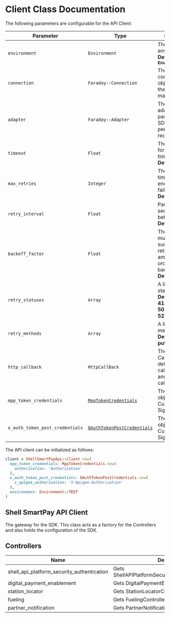 
# Client Class Documentation

The following parameters are configurable for the API Client:

| Parameter | Type | Description |
|  --- | --- | --- |
| `environment` | `Environment` | The API environment. <br> **Default: `Environment.TEST`** |
| `connection` | `Faraday::Connection` | The Faraday connection object passed by the SDK user for making requests |
| `adapter` | `Faraday::Adapter` | The Faraday adapter object passed by the SDK user for performing http requests |
| `timeout` | `Float` | The value to use for connection timeout. <br> **Default: 60** |
| `max_retries` | `Integer` | The number of times to retry an endpoint call if it fails. <br> **Default: 0** |
| `retry_interval` | `Float` | Pause in seconds between retries. <br> **Default: 1** |
| `backoff_factor` | `Float` | The amount to multiply each successive retry's interval amount by in order to provide backoff. <br> **Default: 2** |
| `retry_statuses` | `Array` | A list of HTTP statuses to retry. <br> **Default: [408, 413, 429, 500, 502, 503, 504, 521, 522, 524]** |
| `retry_methods` | `Array` | A list of HTTP methods to retry. <br> **Default: %i[get put]** |
| `http_callback` | `HttpCallBack` | The Http CallBack allows defining callables for pre and post API calls. |
| `mpp_token_credentials` | [`MppTokenCredentials`](auth/custom-header-signature.md) | The credential object for Custom Header Signature |
| `o_auth_token_post_credentials` | [`OAuthTokenPostCredentials`](auth/custom-header-signature-1.md) | The credential object for Custom Header Signature |

The API client can be initialized as follows:

```ruby
client = ShellSmartPayApi::Client.new(
  mpp_token_credentials: MppTokenCredentials.new(
    authorization: 'Authorization'
  ),
  o_auth_token_post_credentials: OAuthTokenPostCredentials.new(
    x_apigee_authorization: 'X-Apigee-Authorization'
  ),
  environment: Environment::TEST
)
```

## Shell SmartPay API Client

The gateway for the SDK. This class acts as a factory for the Controllers and also holds the configuration of the SDK.

## Controllers

| Name | Description |
|  --- | --- |
| shell_api_platform_security_authentication | Gets ShellAPIPlatformSecurityAuthenticationController |
| digital_payment_enablement | Gets DigitalPaymentEnablementController |
| station_locator | Gets StationLocatorController |
| fueling | Gets FuelingController |
| partner_notification | Gets PartnerNotificationController |

